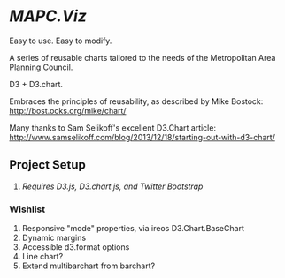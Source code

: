 # _MAPC.Viz_

Easy to use. Easy to modify. 

A series of reusable charts tailored to the needs of the Metropolitan Area Planning Council.

D3 + D3.chart. 

Embraces the principles of reusability, as described by Mike Bostock: http://bost.ocks.org/mike/chart/

Many thanks to Sam Selikoff's excellent D3.Chart article: http://www.samselikoff.com/blog/2013/12/18/starting-out-with-d3-chart/

## Project Setup

1. _Requires D3.js, D3.chart.js, and Twitter Bootstrap_

### Wishlist

1. Responsive "mode" properties, via ireos D3.Chart.BaseChart
2. Dynamic margins
3. Accessible d3.format options
4. Line chart?
5. Extend multibarchart from barchart?